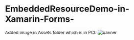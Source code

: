 # EmbeddedResourceDemo-in-Xamarin-Forms-
Added image in Assets folder which is in PCL
![banner](https://github.com/MridulMalviya/EmbeddedResourceDemo-in-Xamarin-Forms-/blob/master/cards.gif)
